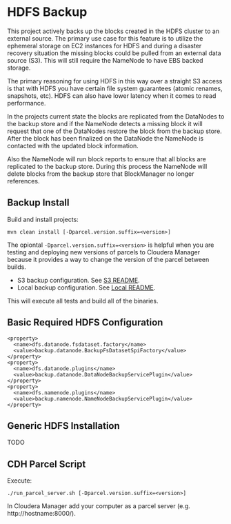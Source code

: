 # HDFS Backup

This project actively backs up the blocks created in the HDFS cluster to an external source. The primary use case for this feature is to utilize the ephemeral storage on EC2 instances for HDFS and during a disaster recovery situation the missing blocks could be pulled from an external data source (S3).  This will still require the NameNode to have EBS backed storage.

The primary reasoning for using HDFS in this way over a straight S3 access is that with HDFS you have certain file system guarantees (atomic renames, snapshots, etc).  HDFS can also have lower latency when it comes to read performance.

In the projects current state the blocks are replicated from the DataNodes to the backup store and if the NameNode detects a missing block it will request that one of the DataNodes restore the block from the backup store.  After the block has been finalized on the DataNode the NameNode is contacted with the updated block information.

Also the NameNode will run block reports to ensure that all blocks are replicated to the backup store.  During this process the NameNode will delete blocks from the backup store that BlockManager no longer references.

## Backup Install

Build and install projects:
```
mvn clean install [-Dparcel.version.suffix=<version>]
```

The opiontal ```-Dparcel.version.suffix=<version>``` is helpful when you are testing and deploying new versions of parcels to Cloudera Manager because it provides a way to change the version of the parcel between builds.

- S3 backup configuration. See [S3 README](s3-backup/README.md).
- Local backup configuration. See [Local README](local-backup/README.md).

This will execute all tests and build all of the binaries.

## Basic Required HDFS Configuration

```
<property>
  <name>dfs.datanode.fsdataset.factory</name>
  <value>backup.datanode.BackupFsDatasetSpiFactory</value>
</property>
<property>
  <name>dfs.datanode.plugins</name>
  <value>backup.datanode.DataNodeBackupServicePlugin</value>
</property>
<property>
  <name>dfs.namenode.plugins</name>
  <value>backup.namenode.NameNodeBackupServicePlugin</value>
</property>
```

## Generic HDFS Installation

TODO

## CDH Parcel Script

Execute:
```
./run_parcel_server.sh [-Dparcel.version.suffix=<version>]
```

In Cloudera Manager add your computer as a parcel server (e.g. http://hostname:8000/).
